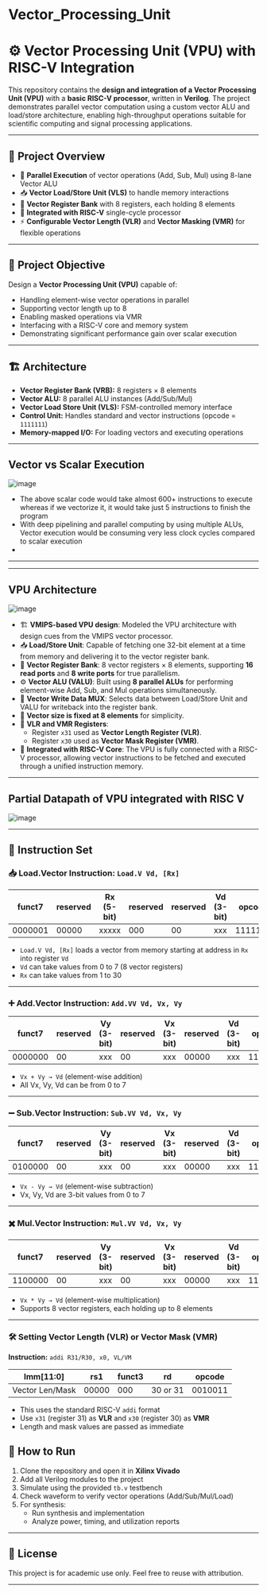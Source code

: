 # Vector_Processing_Unit

# ⚙️ Vector Processing Unit (VPU) with RISC-V Integration

This repository contains the **design and integration of a Vector Processing Unit (VPU)** with a **basic RISC-V processor**, written in **Verilog**. The project demonstrates parallel vector computation using a custom vector ALU and load/store architecture, enabling high-throughput operations suitable for scientific computing and signal processing applications.

---

## 📌 Project Overview

- 🚀 **Parallel Execution** of vector operations (Add, Sub, Mul) using 8-lane Vector ALU
- 📥 **Vector Load/Store Unit (VLS)** to handle memory interactions
- 🧠 **Vector Register Bank** with 8 registers, each holding 8 elements
- 🧩 **Integrated with RISC-V** single-cycle processor
- ⚡ **Configurable Vector Length (VLR)** and **Vector Masking (VMR)** for flexible operations

---


## 🎯 Project Objective

Design a **Vector Processing Unit (VPU)** capable of:

- Handling element-wise vector operations in parallel
- Supporting vector length up to 8
- Enabling masked operations via VMR
- Interfacing with a RISC-V core and memory system
- Demonstrating significant performance gain over scalar execution

---

## 🏗️ Architecture

- **Vector Register Bank (VRB):** 8 registers × 8 elements
- **Vector ALU:** 8 parallel ALU instances (Add/Sub/Mul)
- **Vector Load Store Unit (VLS):** FSM-controlled memory interface
- **Control Unit:** Handles standard and vector instructions (opcode = `1111111`)
- **Memory-mapped I/O:** For loading vectors and executing operations

---
## Vector vs Scalar Execution
![image](https://github.com/user-attachments/assets/942db1c5-3f6b-4779-84b7-6f39c3d1a856)

- The above scalar code would take almost 600+ instructions to execute whereas if we vectorize it, it would take just 5 instructions to finish the program
- With deep pipelining and parallel computing by using multiple ALUs, Vector execution would be consuming very less clock cycles compared to scalar execution
- 
---
---
## VPU Architecture
![image](https://github.com/user-attachments/assets/39a34ba2-cd96-48fe-9482-9d554302546a)

- 🏗 **VMIPS-based VPU design**: Modeled the VPU architecture with design cues from the VMIPS vector processor.
- 📥 **Load/Store Unit**: Capable of fetching one 32-bit element at a time from memory and delivering it to the vector register bank.
- 🧠 **Vector Register Bank**: 8 vector registers × 8 elements, supporting **16 read ports** and **8 write ports** for true parallelism.
- ⚙️ **Vector ALU (VALU)**: Built using **8 parallel ALUs** for performing element-wise Add, Sub, and Mul operations simultaneously.
- 🔀 **Vector Write Data MUX**: Selects data between Load/Store Unit and VALU for writeback into the register bank.
- 📏 **Vector size is fixed at 8 elements** for simplicity.
- 🧾 **VLR and VMR Registers**: 
  - Register `x31` used as **Vector Length Register (VLR)**.
  - Register `x30` used as **Vector Mask Register (VMR)**.
- 🧩 **Integrated with RISC-V Core**: The VPU is fully connected with a RISC-V processor, allowing vector instructions to be fetched and executed through a unified instruction memory.

---

## Partial Datapath of VPU integrated with RISC V
![image](https://github.com/user-attachments/assets/1f38d385-29b5-4f82-bbcc-cc5b24e18ac0)

---

## 🧾 Instruction Set

### 📥 Load.Vector Instruction: `Load.V Vd, [Rx]`

| funct7  | reserved | Rx (5-bit) | reserved | reserved | Vd (3-bit) | opcode   |
|---------|----------|------------|----------|----------|------------|----------|
| 0000001 | 00000    | xxxxx      | 000      | 00       | xxx        | 1111111  |

- `Load.V Vd, [Rx]` loads a vector from memory starting at address in `Rx` into register `Vd`
- `Vd` can take values from 0 to 7 (8 vector registers)
- `Rx` can take values from 1 to 30

---

### ➕ Add.Vector Instruction: `Add.VV Vd, Vx, Vy`

| funct7  | reserved | Vy (3-bit) | reserved | Vx (3-bit) | reserved | Vd (3-bit) | opcode   |
|---------|----------|------------|----------|------------|----------|------------|----------|
| 0000000 | 00       | xxx        | 00       | xxx        | 00000    | xxx        | 1111111  |

- `Vx + Vy → Vd` (element-wise addition)
- All Vx, Vy, Vd can be from 0 to 7

---

### ➖ Sub.Vector Instruction: `Sub.VV Vd, Vx, Vy`

| funct7  | reserved | Vy (3-bit) | reserved | Vx (3-bit) | reserved | Vd (3-bit) | opcode   |
|---------|----------|------------|----------|------------|----------|------------|----------|
| 0100000 | 00       | xxx        | 00       | xxx        | 00000    | xxx        | 1111111  |

- `Vx - Vy → Vd` (element-wise subtraction)
- Vx, Vy, Vd are 3-bit values from 0 to 7

---

### ✖️ Mul.Vector Instruction: `Mul.VV Vd, Vx, Vy`

| funct7  | reserved | Vy (3-bit) | reserved | Vx (3-bit) | reserved | Vd (3-bit) | opcode   |
|---------|----------|------------|----------|------------|----------|------------|----------|
| 1100000 | 00       | xxx        | 00       | xxx        | 00000    | xxx        | 1111111  |

- `Vx * Vy → Vd` (element-wise multiplication)
- Supports 8 vector registers, each holding up to 8 elements

---

### 🛠️ Setting Vector Length (VLR) or Vector Mask (VMR)

**Instruction:** `addi R31/R30, x0, VL/VM`

| Imm[11:0]        | rs1  | funct3 | rd       | opcode   |
|------------------|------|--------|----------|----------|
| Vector Len/Mask  | 00000| 000    | 30 or 31 | 0010011  |

- This uses the standard RISC-V `addi` format
- Use `x31` (register 31) as **VLR** and `x30` (register 30) as **VMR**
- Length and mask values are passed as immediate




## 🧪 How to Run

1. Clone the repository and open it in **Xilinx Vivado**
2. Add all Verilog modules to the project
3. Simulate using the provided `tb.v` testbench
4. Check waveform to verify vector operations (Add/Sub/Mul/Load)
5. For synthesis:
   - Run synthesis and implementation
   - Analyze power, timing, and utilization reports

---


## 📜 License

This project is for academic use only. Feel free to reuse with attribution.

---

